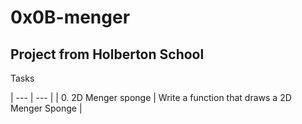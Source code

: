 # 0x0B-menger

## Project from Holberton School

Tasks

| --- | --- |
| 0. 2D Menger sponge | Write a function that draws a 2D Menger Sponge |
